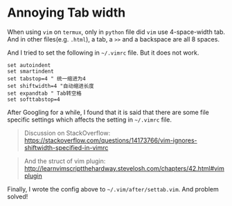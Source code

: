 # Annoying Tab width

When using `vim` on `termux`, only in `python` file did `vim` use 4-space-width tab.
And in other files(e.g. `.html`), a tab, a `>>` and a backspace are all 8 spaces.

And I tried to set the following in `~/.vimrc` file. But it does not work.
```vim
set autoindent
set smartindent
set tabstop=4 " 统一缩进为4
set shiftwidth=4 "自动缩进长度
set expandtab " Tab转空格
set softtabstop=4
```
After Googling for a while, I found that it is said that there are some file specific settings which affects the setting in `~/.vimrc` file.

> Discussion on StackOverflow:
> <https://stackoverflow.com/questions/14173766/vim-ignores-shiftwidth-specified-in-vimrc>

> And the struct of vim plugin:
> <http://learnvimscriptthehardway.stevelosh.com/chapters/42.html#vimplugin>

Finally, I wrote the config above to `~/.vim/after/settab.vim`. And problem solved!
